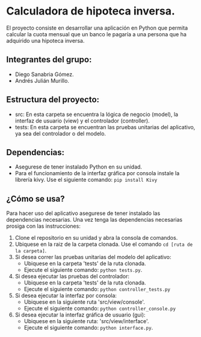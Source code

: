 # Calculadora de hipoteca inversa.

El proyecto consiste en desarrollar una aplicación en Python
que permita calcular la cuota mensual que un banco le pagaría 
a una persona que ha adquirido una hipoteca inversa.

## Integrantes del grupo:
- Diego Sanabria Gómez.
- Andrés Julián Murillo.

## Estructura del proyecto:
- src: En esta carpeta se encuentra la lógica de negocio (model), la interfaz de usuario (view) y el controlador (controller).
- tests: En esta carpeta se encuentran las pruebas unitarias del aplicativo, ya sea del controlador o del modelo.

## Dependencias: 
- Asegurese de tener instalado Python en su unidad.
- Para el funcionamiento de la interfaz gráfica por consola instale la librería kivy. Use el siguiente comando: `pip install Kivy`

## ¿Cómo se usa?
Para hacer uso del aplicativo asegurese de tener instalado las dependencias necesarias. Una vez tenga las dependencias necesarias prosiga con las instrucciones:

1. Clone el repositorio en su unidad y abra la consola de comandos.
2. Ubiquese en la raiz de la carpeta clonada. Use el comando `cd [ruta de la carpeta]`.
3. Si desea correr las pruebas unitarias del modelo del aplicativo:
    - Ubiquese en la carpeta 'tests' de la ruta clonada.
    - Ejecute el siguiente comando: `python tests.py`.
4. Si desea ejecutar las pruebas del controlador:
    - Ubiquese en la carpeta 'tests' de la ruta clonada.
    - Ejecute el siguiente comando: `python controller_tests.py`
5. Si desea ejecutar la interfaz por consola:
    - Ubiquese en la siguiente ruta 'src/view/console'.
    - Ejecute el siguiente comando: `python controller_console.py`
6. Si desea ejecutar la interfaz gráfica de usuario (gui):
    - Ubiquese en la siguiente ruta: 'src/view/interface'.
    - Ejecute el siguiente comando: `python interface.py`.


